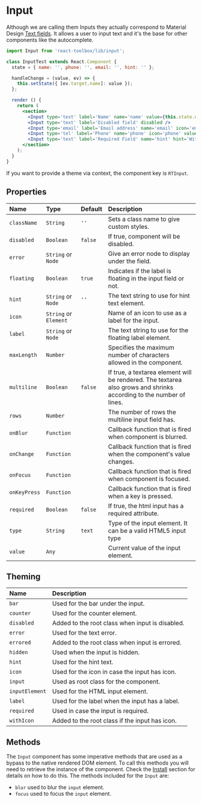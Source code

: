 # Input

Although we are calling them Inputs they actually correspond to Material Design [Text fields](https://material.google.com/components/text-fields.html). It allows a user to input text and it's the base for other components like the autocomplete.

<!-- example -->
```jsx
import Input from 'react-toolbox/lib/input';

class InputTest extends React.Component {
  state = { name: '', phone: '', email: '', hint: '' };

  handleChange = (value, ev) => {
    this.setState({ [ev.target.name]: value });
  };

  render () {
    return (
      <section>
        <Input type='text' label='Name' name='name' value={this.state.name} onChange={this.handleChange} maxLength={16 } />
        <Input type='text' label='Disabled field' disabled />
        <Input type='email' label='Email address' name='email' icon='email' value={this.state.email} onChange={this.handleChange} />
        <Input type='tel' label='Phone' name='phone' icon='phone' value={this.state.phone} onChange={this.handleChange} />
        <Input type='text' label='Required Field' name='hint' hint='With Hint' required value={this.state.hint} onChange={this.handleChange} icon={<span>J</span>} />
      </section>
    );
  }
}
```

If you want to provide a theme via context, the component key is `RTInput`.

## Properties

| Name            | Type                    | Default         | Description|
|:-----|:-----|:-----|:-----|
| `className`     | `String`                | `''`            | Sets a class name to give custom styles.|
| `disabled`      | `Boolean`               | `false`         | If true, component will be disabled.|
| `error`         | `String` or `Node`      |                 | Give an error node to display under the field.|
| `floating`      | `Boolean`               | `true`          | Indicates if the label is floating in the input field or not.|
| `hint`          | `String` or `Node`      | `''`            | The text string to use for hint text element.|
| `icon`          | `String` or `Element`   |                 | Name of an icon to use as a label for the input.|
| `label`         | `String` or `Node`      |                 | The text string to use for the floating label element.|
| `maxLength`     | `Number`                |                 | Specifies the maximum number of characters allowed in the component.|
| `multiline`     | `Boolean`               | `false`         | If true, a textarea element will be rendered. The textarea also grows and shrinks according to the number of lines.|
| `rows`          | `Number`                |                 | The number of rows the multiline input field has.|
| `onBlur`        | `Function`              |                 | Callback function that is fired when component is blurred.|
| `onChange`      | `Function`              |                 | Callback function that is fired when the component's value changes.|
| `onFocus`       | `Function`              |                 | Callback function that is fired when component is focused.|
| `onKeyPress`    | `Function`              |                 | Callback function that is fired when a key is pressed.|
| `required`      | `Boolean`               | `false`         | If true, the html input has a required attribute.|
| `type`          | `String`                | `text`          | Type of the input element. It can be a valid HTML5 input type|
| `value`         | `Any`                   |                 | Current value of the input element.|

## Theming

| Name       | Description|
|:-----------|:-----------|
| `bar`     | Used for the bar under the input.|
| `counter` | Used for the counter element.|
| `disabled` | Added to the root class when input is disabled.|
| `error` | Used for the text error.|
| `errored` | Added to the root class when input is errored.|
| `hidden` | Used when the input is hidden.|
| `hint` | Used for the hint text.|
| `icon`   | Used for the icon in case the input has icon.|
| `input` | Used as root class for the component.|
| `inputElement` | Used for the HTML input element.|
| `label` | Used for the label when the input has a label.|
| `required` | Used in case the input is required.|
| `withIcon` | Added to the root class if the input has icon.|

## Methods

The `Input` component has some imperative methods that are used as a bypass to the native rendered DOM element. To call this methods you will need to retrieve the instance of the component. Check the [Install](http://react-toolbox.io/#/install) section for details on how to do this. The methods included for the `Input` are:

- `blur` used to blur the `input` element.
- `focus` used to focus the `input` element.

